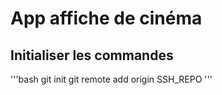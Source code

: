 # App affiche de cinéma

## Initialiser les commandes

'''bash
git init
git remote add origin SSH_REPO
'''